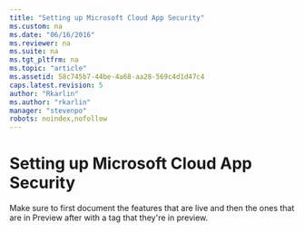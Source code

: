 ```yaml
---
title: "Setting up Microsoft Cloud App Security"
ms.custom: na
ms.date: "06/16/2016"
ms.reviewer: na
ms.suite: na
ms.tgt_pltfrm: na
ms.topic: "article"
ms.assetid: 58c745b7-44be-4a68-aa28-569c4d1d47c4
caps.latest.revision: 5
author: "Rkarlin"
ms.author: "rkarlin"
manager: "stevenpo"
robots: noindex,nofollow
---
```

# Setting up Microsoft Cloud App Security
  Make sure to first document the features that are live and then the ones that are in Preview after with a tag that they're in preview.  
  
  